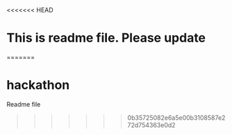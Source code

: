 <<<<<<< HEAD
# This is readme file. Please update
=======
# hackathon

Readme file
>>>>>>> 0b35725082e6a5e00b3108587e272d754363e0d2
